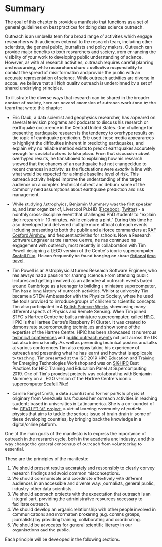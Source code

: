 # Summary

The goal of this chapter is provide a manifesto that functions as a set of general guidelines on best practices for doing data science outreach.

<!-- OG: I feel this should have more examples of outreach? -->
<!-- TP: Agreed with OG comment. -->
Outreach is an umbrella term for a broad range of activities which engage researchers with audiences external to the research team, including other scientists, the general public, journalists and policy makers. Outreach can provide major benefits to both researchers and society, from enhancing the visibility of your work to developing public understanding of science. However, as with all research activities, outreach requires careful planning and resourcing, while researchers share a collective responsibility to combat the spread of misinformation and provide the public with an accurate representation of science. While outreach activities are diverse in scope, we believe that all high quality outreach is underpinned by a set of shared underlying principles.

<!-- ED: Examples go here, perhaps? Feel free to move them and put them into a uniform format -->

To illustrate the diverse ways that research can be shared in the broader context of society, here are several examples of outreach work done by the team that wrote this chapter:
<!-- TP: Arrange these blurbs in alphabetical order based on surname. -->

* Eric Daub, a data scientist and geophysics researcher, has appeared on several television programs and podcasts to discuss his research on earthquake occurrence in the Central United States. One challenge for presenting earthquake research is the tendency to overhype results on the topic of earthquake prediction. Eric used these media appearances to highlight the difficulties inherent in predicting earthquakes, and explain why no reliable method exists to predict earthquakes accurately enough for societal actions to take place. From that discussion about overhyped results, he transitioned to explaining how his research showed that the chances of an earthquake had not changed due to recent changes in activity, as the fluctuations were *exactly* in line with what would be expected for a simple baseline level of risk. This outreach activity helped improve the understanding of the target audience on a complex, technical subject and debunk some of the commonly held assumptions about earthquake prediction and risk management.

* While studying Astrophyics, Benjamin Mummery was the first speaker at, and later organizer of, Liverpool PubHD ([Facebook](https://www.facebook.com/pubhdliverpool/), [Twitter](https://twitter.com/pubhd_liverpool?lang=en-gb)) - a monthly cross-discipline event that challenged PhD students to "explain their research in 10 minutes, while enjoying a pint." During this time he also developed and delivered multiple more official outreach events including presenting to both the public and airforce commanders at [RAF Cosford Airshow](https://www.youtube.com/watch?v=KImlYiCO7Vs), and frequent activities for schools. Now a Research Software Engineer at the Hartree Centre, he has continued his engagement with outreach, most recently in collaboration with Tim Powell designing a LEGO version of the Centre's iconic supercomputer [Scafell Pike](https://twitter.com/HartreeCentre/status/1189145621564968963). He can frequently be found banging on about [fictional](https://www.youtube.com/watch?v=zrqfT4aotfE) [time travel](https://inews.co.uk/culture/film/donnie-darko-reviewed-astrophysicist-531742).

* Tim Powell is an Astrophysicist turned Research Software Engineer, who has always had a passion for sharing science. From attending public lectures and getting involved as an attendee at outreach events based around Cambridge as a teenager to building a miniature supercomputer, Tim has a long history of outreach activities. Whilst at university Tim became a STEM Ambassador with the Physics Society, where he used the tools provided to introduce groups of children to scientific concepts. Tim also participated in 4 [British Science Weeks](https://www.britishscienceweek.org/) showcasing many different aspects of Physics and Remote Sensing. When Tim joined STFC's Hartree Centre he built a miniature supercomputer, called [HPiC](https://blog.hartree.ac.uk/wordpress/?p=361). HPiC is the Hartree Centre’s Raspberry Pi Cluster. It was created to demonstrate supercomputing techniques and show some of the expertise of the Hartree Centre. HPiC has been showcased at numerous [technical conferences](https://twitter.com/MrTimPowell/status/1062098668403245058) and [public outreach events](https://twitter.com/HartreeCentre/status/1055029464592273408) not just across the UK but also internationally. As well as presenting technical posters and talks at various conferences Tim also enjoys taking his experience of outreach and presenting what he has learnt and how that is applicable to teaching. Tim presented at the ISC 2019 HPC Education and Training for Emerging Technologies Workshop and was on [SIGHPC](https://sighpceducation.acm.org/) Best Practices for HPC Training and Education Panel at Supercomputing 2019. One of Tim's proudest projects  was collaborating with Benjamin Mummery on a LEGO version of the Hartree Centre's iconic supercomputer [Scafell Pike](https://twitter.com/HartreeCentre/status/1189145621564968963)!

* Camila Rangel Smith, a data scientist and former particle physicist originary from Venezuela has focused her outreach activities in reaching students based in universities in Latinoamerica. She is a co-founded of the [CEVALE2-VE project](http://www.cevale2ve.org/en/home/), a virtual learning community of particle physics that aims to tackle the serious issue of brain-drain in some of these developing countries, by bringing back the knowledge in a digital/online platform.

One of the main goals of the manifesto is to express the importance of outreach in the research cycle, both in the academia and industry, and this way change the general consensus of outreach from volunteering to essential.

These are the principles of the manifesto:

1. We should present results accurately and responsibly to clearly convey research findings and avoid common misconceptions.
2. We should communicate and coordinate effectively with different audiences in an accessible and diverse way: journalists, general public, industry, other data scientists.
3. We should approach projects with the expectation that outreach is an integral part, providing the administrative resources necessary to facilitate outreach.
4. We should develop an organic relationship with other people involved in communications and information brokering (e.g. comms groups, journalists) by providing training, collaborating and coordinating.
5. We should be advocates for general scientific literacy in our organisations and the public.

Each principle will be developed in the following sections.
